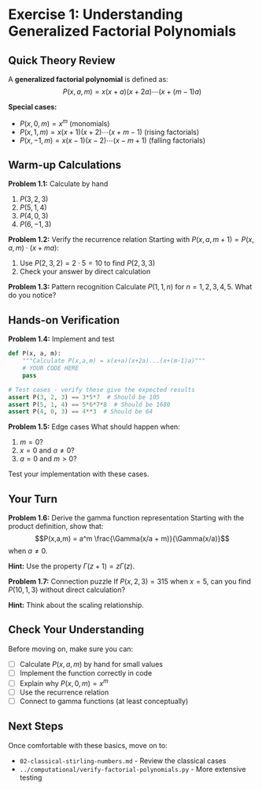 # Exercise 1: Understanding Generalized Factorial Polynomials

## Quick Theory Review

A **generalized factorial polynomial** is defined as:
$$P(x,a,m) = x(x+a)(x+2a)\cdots(x+(m-1)a)$$

**Special cases:**
- $P(x,0,m) = x^m$ (monomials)
- $P(x,1,m) = x(x+1)(x+2)\cdots(x+m-1)$ (rising factorials)
- $P(x,-1,m) = x(x-1)(x-2)\cdots(x-m+1)$ (falling factorials)

## Warm-up Calculations

**Problem 1.1:** Calculate by hand
1. $P(3,2,3)$
2. $P(5,1,4)$ 
3. $P(4,0,3)$
4. $P(6,-1,3)$

**Problem 1.2:** Verify the recurrence relation
Starting with $P(x,a,m+1) = P(x,a,m) \cdot (x + ma)$:
1. Use $P(2,3,2) = 2 \cdot 5 = 10$ to find $P(2,3,3)$
2. Check your answer by direct calculation

**Problem 1.3:** Pattern recognition
Calculate $P(1,1,n)$ for $n = 1,2,3,4,5$. What do you notice?

## Hands-on Verification

**Problem 1.4:** Implement and test
```python
def P(x, a, m):
    """Calculate P(x,a,m) = x(x+a)(x+2a)...(x+(m-1)a)"""
    # YOUR CODE HERE
    pass

# Test cases - verify these give the expected results
assert P(3, 2, 3) == 3*5*7  # Should be 105
assert P(5, 1, 4) == 5*6*7*8  # Should be 1680
assert P(4, 0, 3) == 4**3  # Should be 64
```

**Problem 1.5:** Edge cases
What should happen when:
1. $m = 0$? 
2. $x = 0$ and $a \neq 0$?
3. $a = 0$ and $m > 0$?

Test your implementation with these cases.

## Your Turn

**Problem 1.6:** Derive the gamma function representation
Starting with the product definition, show that:
$$P(x,a,m) = a^m \frac{\Gamma(x/a + m)}{\Gamma(x/a)}$$
when $a \neq 0$.

**Hint:** Use the property $\Gamma(z+1) = z\Gamma(z)$.

**Problem 1.7:** Connection puzzle
If $P(x,2,3) = 315$ when $x = 5$, can you find $P(10,1,3)$ without direct calculation?

**Hint:** Think about the scaling relationship.

## Check Your Understanding

Before moving on, make sure you can:
- [ ] Calculate $P(x,a,m)$ by hand for small values
- [ ] Implement the function correctly in code
- [ ] Explain why $P(x,0,m) = x^m$
- [ ] Use the recurrence relation
- [ ] Connect to gamma functions (at least conceptually)

## Next Steps

Once comfortable with these basics, move on to:
- `02-classical-stirling-numbers.md` - Review the classical cases
- `../computational/verify-factorial-polynomials.py` - More extensive testing
